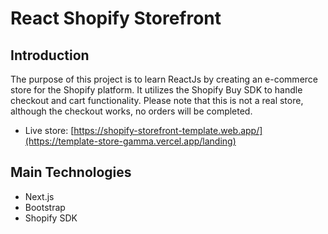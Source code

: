 # React Shopify Storefront

## Introduction

The purpose of this project is to learn ReactJs by creating an e-commerce store for the Shopify platform. It utilizes the Shopify Buy SDK to handle checkout and cart functionality. Please note that this is not a real store, although the checkout works, no orders will be completed.

* Live store: [https://shopify-storefront-template.web.app/](https://template-store-gamma.vercel.app/landing)

## Main Technologies

* Next.js
* Bootstrap
* Shopify SDK





